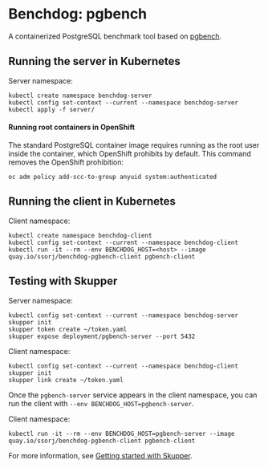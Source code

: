 # Benchdog: pgbench

A containerized PostgreSQL benchmark tool based on
[pgbench](https://github.com/ssorj/benchdog/blob/main/pgbench).

## Running the server in Kubernetes

Server namespace:

    kubectl create namespace benchdog-server
    kubectl config set-context --current --namespace benchdog-server
    kubectl apply -f server/

#### Running root containers in OpenShift

The standard PostgreSQL container image requires running as the root
user inside the container, which OpenShift prohibits by default.  This
command removes the OpenShift prohibition:

    oc adm policy add-scc-to-group anyuid system:authenticated

## Running the client in Kubernetes

Client namespace:

    kubectl create namespace benchdog-client
    kubectl config set-context --current --namespace benchdog-client
    kubectl run -it --rm --env BENCHDOG_HOST=<host> --image quay.io/ssorj/benchdog-pgbench-client pgbench-client

## Testing with Skupper

Server namespace:

    kubectl config set-context --current --namespace benchdog-server
    skupper init
    skupper token create ~/token.yaml
    skupper expose deployment/pgbench-server --port 5432

Client namespace:

    kubectl config set-context --current --namespace benchdog-client
    skupper init
    skupper link create ~/token.yaml

Once the `pgbench-server` service appears in the client namespace, you
can run the client with `--env BENCHDOG_HOST=pgbench-server`.

Client namespace:

    kubectl run -it --rm --env BENCHDOG_HOST=pgbench-server --image quay.io/ssorj/benchdog-pgbench-client pgbench-client

For more information, see [Getting started with
Skupper](https://skupper.io/start/index.html).
